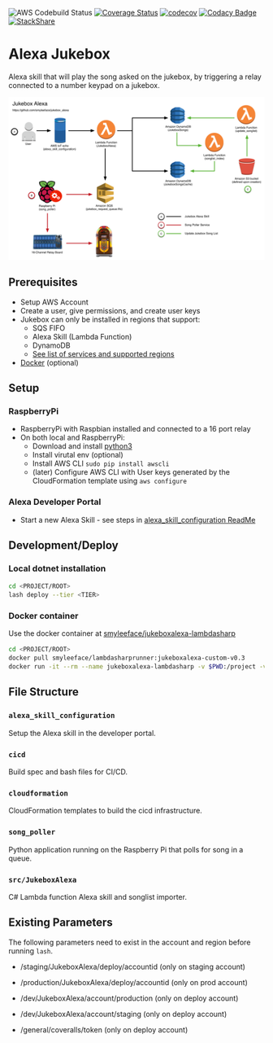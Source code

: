 ![AWS Codebuild Status](https://codebuild.us-west-2.amazonaws.com/badges?uuid=eyJlbmNyeXB0ZWREYXRhIjoiaXlCTjg1bTFCMDlyRjhaWWRkT3BET0RsbVo5UEVXMkpxNnBMd0tvQk1SNEwzbnlSV2dCR0RTYTZyR2lWSmtLQnY5MndybzBWUFBHYUpyTFByNStCei9rPSIsIml2UGFyYW1ldGVyU3BlYyI6Im5MK2VLb0FQaGhjU21hTkkiLCJtYXRlcmlhbFNldFNlcmlhbCI6MX0%3D&branch=master)
[![Coverage Status](https://coveralls.io/repos/github/smyleeface/JukeboxAlexa/badge.svg?branch=master)](https://coveralls.io/github/smyleeface/JukeboxAlexa?branch=master)
[![codecov](https://codecov.io/gh/smyleeface/JukeboxAlexa/branch/master/graph/badge.svg)](https://codecov.io/gh/smyleeface/JukeboxAlexa)
[![Codacy Badge](https://api.codacy.com/project/badge/Grade/718db1a14d7643de8ad8f4e035d961dc)](https://www.codacy.com/app/smyleeface/JukeboxAlexa?utm_source=github.com&amp;utm_medium=referral&amp;utm_content=smyleeface/JukeboxAlexa&amp;utm_campaign=Badge_Grade)
[![StackShare](https://img.shields.io/badge/tech-stack-0690fa.svg?style=flat)](https://stackshare.io/smyleeface/jukeboxalexa)

Alexa Jukebox
=============
Alexa skill that will play the song asked on the jukebox, by triggering a relay connected to a number keypad on a jukebox.

![Alexa Jukebox workflow diagram](images/jukebox_diagram.png "Alexa Jukebox workflow diagram")

## Prerequisites
* Setup AWS Account
* Create a user, give permissions, and create user keys
* Jukebox can only be installed in regions that support:
    * SQS FIFO
    * Alexa Skill (Lambda Function)
    * DynamoDB
    * [See list of services and supported regions](https://aws.amazon.com/about-aws/global-infrastructure/regional-product-services/)
* [Docker](https://docker.com/) (optional)

## Setup

### RaspberryPi

* RaspberryPi with Raspbian installed and connected to a 16 port relay
* On both local and RaspberryPi: 
    * Download and install [python3](https://www.python.org/downloads/)
    * Install virutal env (optional)
    * Install AWS CLI `sudo pip install awscli`
    * (later) Configure AWS CLI with User keys generated by the CloudFormation template using `aws configure`

### Alexa Developer Portal

* Start a new Alexa Skill - see steps in [alexa_skill_configuration ReadMe](alexa_skill_configuration/ReadMe.md)

## Development/Deploy

### Local dotnet installation

```bash
cd <PROJECT/ROOT>
lash deploy --tier <TIER>
```

### Docker container

Use the docker container at [smyleeface/jukeboxalexa-lambdasharp](https://hub.docker.com/r/smyleeface/jukeboxalexa-lambdasharp/)

```bash
cd <PROJECT/ROOT>
docker pull smyleeface/lambdasharprunner:jukeboxalexa-custom-v0.3
docker run -it --rm --name jukeboxalexa-lambdasharp -v $PWD:/project -v $HOME/.aws:/root/.aws smyleeface/lambdasharprunner:jukeboxalexa-custom-v0.3 /bin/bash lash deploy --tier <TIER>
```

## File Structure

### `alexa_skill_configuration`

Setup the Alexa skill in the developer portal.

### `cicd`

Build spec and bash files for CI/CD.

### `cloudformation`

CloudFormation templates to build the cicd infrastructure.

### `song_poller`

Python application running on the Raspberry Pi that polls for song in a queue. 

### `src/JukeboxAlexa`

C# Lambda function Alexa skill and songlist importer.


## Existing Parameters

The following parameters need to exist in the account and region before running `lash`.

* /staging/JukeboxAlexa/deploy/accountid (only on staging account)

* /production/JukeboxAlexa/deploy/accountid (only on prod account)

* /dev/JukeboxAlexa/account/production (only on deploy account)
* /dev/JukeboxAlexa/account/staging (only on deploy account)
* /general/coveralls/token (only on deploy account)



